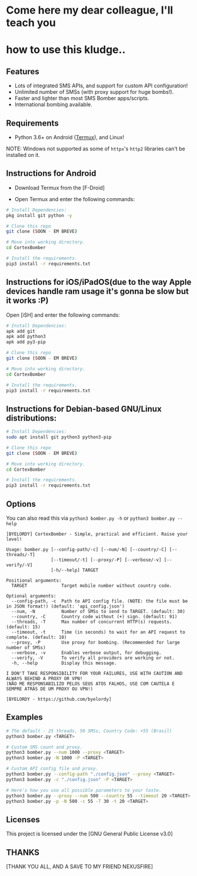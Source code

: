 # Come here my dear colleague, I'll teach you
# how to use this kludge..

## Features
- Lots of integrated SMS APIs, and support for custom API configuration!
- Unlimited number of SMSs (with proxy support for huge bombs!).
- Faster and lighter than most SMS Bomber apps/scripts.
- International bombing available.

## Requirements
- Python 3.6+ on Android ([Termux](https://termux.com)), and Linux!

NOTE: Windows not supported as some of `httpx`'s `http2` libraries can't be installed on it.


## Instructions for Android

- Download Termux from the [F-Droid]

- Open Termux and enter the following commands:

```bash
# Install Dependencies:
pkg install git python -y

# Clone this repo
git clone (SOON - EM BREVE)

# Move into working directory.
cd CortexBomber

# Install the requirements.
pip3 install -r requirements.txt
```

## Instructions for iOS/iPadOS(due to the way Apple devices handle ram usage it's gonna be slow but it works :P)

Open [iSH] and enter the following commands:

```bash
# Install Dependencies:
apk add git
apk add python3
apk add py3-pip

# Clone this repo
git clone (SOON - EM BREVE)

# Move into working directory.
cd CortexBomber

# Install the requirements.
pip3 install -r requirements.txt
```

## Instructions for Debian-based GNU/Linux distributions:

```bash
# Install Dependencies:
sudo apt install git python3 python3-pip

# Clone this repo
git clone (SOON - EM BREVE)

# Move into working directory.
cd CortexBomber

# Install the requirements.
pip3 install -r requirements.txt
```

## Options
You can also read this via `python3 bomber.py -h` or `python3 bomber.py --help`

```
[BYELORDY] CortexBomber - Simple, practical and efficient. Raise your level!

Usage: bomber.py [--config-path/-c] [--num/-N] [--country/-C] [--threads/-T]
                 [--timeout/-t] [--proxy/-P] [--verbose/-v] [--verify/-V]
                 [-h/--help] TARGET

Positional arguments:
  TARGET             Target mobile number without country code.

Optional arguments:
  --config-path, -c  Path to API config file. (NOTE: the file must be in JSON format!) (default: 'api_config.json')
  --num, -N          Number of SMSs to send to TARGET. (default: 30)
  --country, -C      Country code without (+) sign. (default: 91)
  --threads, -T      Max number of concurrent HTTP(s) requests. (default: 15)
  --timeout, -t      Time (in seconds) to wait for an API request to complete. (default: 10)
  --proxy, -P        Use proxy for bombing. (Recommended for large number of SMSs)
  --verbose, -v      Enables verbose output, for debugging.
  --verify, -V       To verify all providers are working or not.
  -h, --help         Display this message.

I DON'T TAKE RESPONSIBILITY FOR YOUR FAILURES, USE WITH CAUTION AND ALWAYS BEHIND A PROXY OR VPN!
(NÃO ME RESPONSABILIZO PELOS SEUS ATOS FALHOS, USE COM CAUTELA E SEMPRE ATRÁS DE UM PROXY OU VPN!)

[BYELORDY - https://github.com/byelordy]
```

## Examples
```bash
# The default - 25 threads, 50 SMSs, Country Code: +55 (Brasil)
python3 bomber.py <TARGET>

# Custom SMS count and proxy.
python3 bomber.py --num 1000 --proxy <TARGET>
python3 bomber.py -N 1000 -P <TARGET>

# Custom API config file and proxy.
python3 bomber.py --config-path "./config.json" --proxy <TARGET>
python3 bomber.py -c "./config.json" -P <TARGET>

# Here's how you use all possible parameters to your taste.
python3 bomber.py --proxy --num 500 --country 55 --timeout 20 <TARGET>
python3 bomber.py -p -N 500 -c 55 -T 30 -t 20 <TARGET>
```


## Licenses
This project is licensed under the [GNU General Public License v3.0]


## THANKS
[THANK YOU ALL, AND A SAVE TO MY FRIEND NEXUSFIRE]
